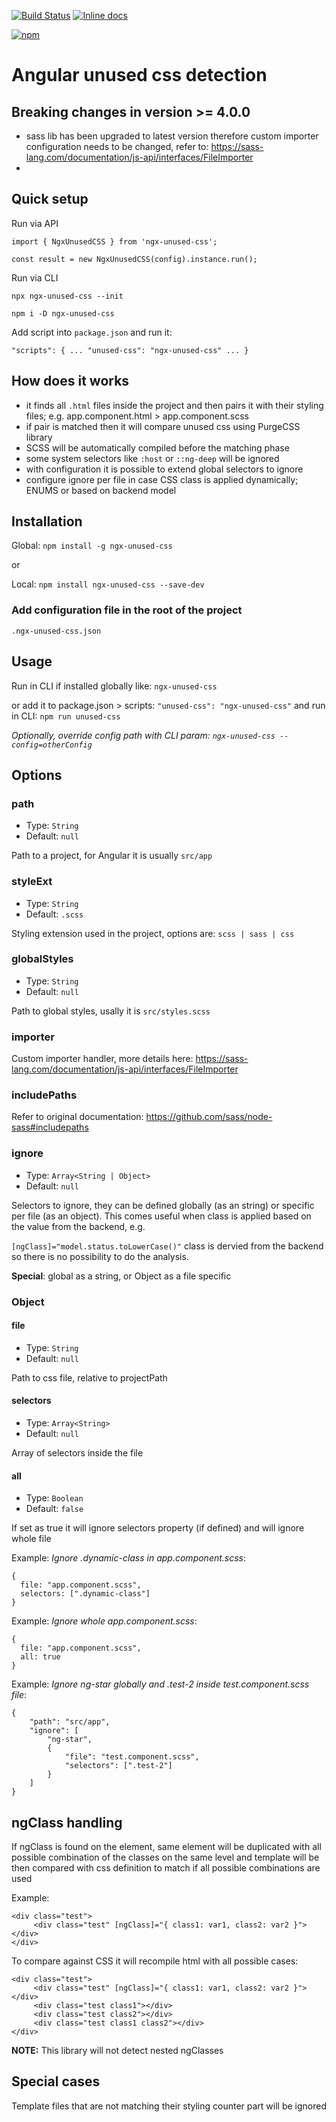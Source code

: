 [![Build Status](https://travis-ci.org/ivanblazevic/ngx-unused-css.svg?branch=master)](https://travis-ci.org/ivanblazevic/ngx-unused-css)
[![Inline docs](http://inch-ci.org/github/ivanblazevic/ngx-unused-css.svg?branch=master)](http://inch-ci.org/github/ivanblazevic/ngx-unused-css)

[![npm](https://nodei.co/npm/ngx-unused-css.png?downloads=true&downloadRank=true&stars=true)](https://npmjs.org/package/ngx-unused-css)

# Angular unused css detection

## Breaking changes in version >= 4.0.0

- sass lib has been upgraded to latest version therefore custom importer configuration needs to be changed,
  refer to: https://sass-lang.com/documentation/js-api/interfaces/FileImporter
- 

## Quick setup

Run via API

```
import { NgxUnusedCSS } from 'ngx-unused-css';

const result = new NgxUnusedCSS(config).instance.run();
```

Run via CLI

`npx ngx-unused-css --init`

`npm i -D ngx-unused-css`

Add script into `package.json` and run it:

`
  "scripts": {
    ...
    "unused-css": "ngx-unused-css"
    ...
  }
`

## How does it works

- it finds all `.html` files inside the project and then pairs it with their styling files;
  e.g. app.component.html > app.component.scss
- if pair is matched then it will compare unused css using PurgeCSS library
- SCSS will be automatically compiled before the matching phase
- some system selectors like `:host` or `::ng-deep` will be ignored
- with configuration it is possible to extend global selectors to ignore
- configure ignore per file in case CSS class is applied dynamically; ENUMS or based on backend model

## Installation

Global: `npm install -g ngx-unused-css`

or

Local: `npm install ngx-unused-css --save-dev`

### Add configuration file in the root of the project

`.ngx-unused-css.json`

## Usage

Run in CLI if installed globally like: `ngx-unused-css`

or add it to package.json > scripts: `"unused-css": "ngx-unused-css"` and run in CLI: `npm run unused-css`

_Optionally, override config path with CLI param: `ngx-unused-css --config=otherConfig`_

## Options

### path

- Type: `String`
- Default: `null`

Path to a project, for Angular it is usually `src/app`

### styleExt

- Type: `String`
- Default: `.scss`

Styling extension used in the project, options are: `scss | sass | css`

### globalStyles

- Type: `String`
- Default: `null`

Path to global styles, usally it is `src/styles.scss`

### importer

Custom importer handler, more details here: https://sass-lang.com/documentation/js-api/interfaces/FileImporter

### includePaths

Refer to original documentation: https://github.com/sass/node-sass#includepaths

### ignore

- Type: `Array<String | Object>`
- Default: `null`

Selectors to ignore, they can be defined globally (as an string) or specific per file (as an object).
This comes useful when class is applied based on the value from the backend, e.g.

`[ngClass]="model.status.toLowerCase()"` class is dervied from the backend so there is no possibility to do the analysis.

**Special**: global as a string, or Object as a file specific

### Object

#### file

- Type: `String`
- Default: `null`

Path to css file, relative to projectPath

#### selectors

- Type: `Array<String>`
- Default: `null`

Array of selectors inside the file

#### all

- Type: `Boolean`
- Default: `false`

If set as true it will ignore selectors property (if defined) and will ignore whole file

Example: _Ignore .dynamic-class in app.component.scss_:

```
{
  file: "app.component.scss",
  selectors: [".dynamic-class"]
}
```

Example: _Ignore whole app.component.scss_:

```
{
  file: "app.component.scss",
  all: true
}
```

Example: _Ignore ng-star globally and .test-2 inside test.component.scss file_:

```
{
    "path": "src/app",
    "ignore": [
        "ng-star",
        {
            "file": "test.component.scss",
            "selectors": [".test-2"]
        }
    ]
}
```

## ngClass handling

If ngClass is found on the element, same element will be duplicated with all possible combination of the classes on the same level and template will be then compared with css definition to match if all possible combinations are used

Example:

```
<div class="test">
     <div class="test" [ngClass]="{ class1: var1, class2: var2 }"></div>
</div>
```

To compare against CSS it will recompile html with all possible cases:

```
<div class="test">
     <div class="test" [ngClass]="{ class1: var1, class2: var2 }"></div>
     <div class="test class1"></div>
     <div class="test class2"></div>
     <div class="test class1 class2"></div>
</div>
```

**NOTE:** This library will not detect nested ngClasses

## Special cases

Template files that are not matching their styling counter part will be ignored
